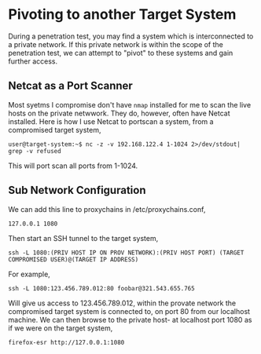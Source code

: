 # Pivoting to another Target System
During a penetration test, you may find a system which is interconnected to a private network. If this private network is within the scope of the penetration test, we can attempt to "pivot" to these systems and gain further access.
## Netcat as a Port Scanner
Most syetms I compromise don't have `nmap` installed for me to scan the live hosts on the private netwwork. They do, however, often have Netcat installed. Here is how I use Netcat to portscan a system, from a compromised target system,
```
user@target-system:~$ nc -z -v 192.168.122.4 1-1024 2>/dev/stdout| grep -v refused
```
This will port scan all ports from 1-1024.
## Sub Network Configuration
We can add this line to proxychains in /etc/proxychains.conf,
```
127.0.0.1 1080
```
Then start an SSH tunnel to the target system,
```
ssh -L 1080:(PRIV HOST IP ON PROV NETWORK):(PRIV HOST PORT) (TARGET COMPROMISED USER)@(TARGET IP ADDRESS)
```
For example,
```
ssh -L 1080:123.456.789.012:80 foobar@321.543.655.765
```
Will give us access to 123.456.789.012, within the provate network the compromised target system is connected to, on port 80 from our localhost machine. We can then browse to the private host- at localhost port 1080 as if we were on the target system,
```
firefox-esr http://127.0.0.1:1080
```
